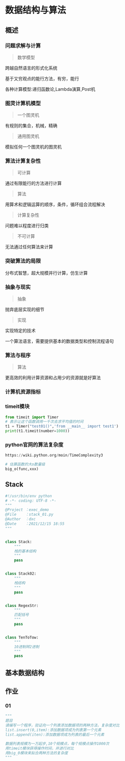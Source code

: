 # 数据结构与算法

## 概述

### 问题求解与计算

> 数学模型

跨越自然语言的形式化系统

基于又穷观点的能行方法，有穷，能行

各种计算模型:递归函数论,Lambda演算,Post机

### 图灵计算机模型

> 一个图灵机

有规则的集合，机械，精确

> 通用图灵机

模拟任何一个图灵机的图灵机

### 算法计算复杂性

> 可计算

通过有限能行的方法进行计算

> 算法

用算术和逻辑运算的顺序，条件，循环组合流程解决

>计算复杂性

问题难以程度进行归类

> 不可计算

无法通过任何算法来计算

### 突破算法的局限

分布式智慧，超大规模并行计算，仿生计算

### 抽象与现实

>  抽象

抛弃底层实现的细节

> 实现

实现特定的技术

一个算法语言，需要提供基本的数据类型和控制流程语句

### 算法与程序

> 算法

更高效的利用计算资源和占用少的资源就是好算法

### 计算机资源指标

### timeit模块

```python
from timeit import Timer
# 表示让这个函数调用一千次去求平均值的时间
t1 = Timer("test01()",'from __main__ import test1')
print(t1.timeit(number=1000))
```

### python官网的算法复杂度

```python
https://wiki.python.org/moin/TimeComplexity3 

# 估算函数的大o数量级
big_o(func,xxx)
```

## Stack

```python
#!/usr/bin/env python
# -*- coding: UTF-8 -*-
"""
@Project ：exec_demo 
@File    ：stack_01.py
@Author  ：dxc
@Date    ：2021/12/15 18:55 
"""


class Stack:
    """
    栈的基本结构
    """
    pass


class Stack02:
    """
    栈结构
    """
    pass


class RegexStr:
    """
    匹配括号
    """
    pass


class TenToTow:
    """
    10进制转2进制
    """
    pass

```



## 基本数据结构



## 作业

### 01

```python
"""
题目
请编写一个程序，验证向一个列表添加数据项的两种方法，复杂度对比
list.insert(0,item):添加数据项成为列表第一个元素
list.append(iten):添加数据项成为列表的最后一个元素

数据列表规模为一万起步,10个规模点，每个规模点操作1000次
用timeit模块获得操作时间，并进行对比
用big_0模块来拟合两种方法的复杂度
"""
```



